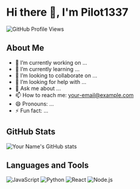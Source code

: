 # Hi there 👋, I'm Pilot1337

![GitHub Profile Views](https://komarev.com/ghpvc/?username=jsh135790&style=flat-square)

## About Me
- 🔭 I’m currently working on ...
- 🌱 I’m currently learning ...
- 👯 I’m looking to collaborate on ...
- 🤔 I’m looking for help with ...
- 💬 Ask me about ...
- 📫 How to reach me: [your-email@example.com](mailto:your-email@example.com)
- 😄 Pronouns: ...
- ⚡ Fun fact: ...

## GitHub Stats
![Your Name's GitHub stats](https://github-readme-stats.vercel.app/api?username=jsh135790&show_icons=true&theme=radical)

## Languages and Tools
![JavaScript](https://img.shields.io/badge/-JavaScript-333333?style=flat&logo=javascript)
![Python](https://img.shields.io/badge/-Python-333333?style=flat&logo=python)
![React](https://img.shields.io/badge/-React-333333?style=flat&logo=react)
![Node.js](https://img.shields.io/badge/-Node.js-333333?style=flat&logo=node.js)
